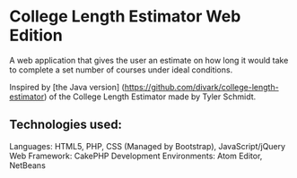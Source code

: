 # College Length Estimator Web Edition
A web application that gives the user an estimate on how long it would take to complete a set number of courses under ideal conditions.

Inspired by [the Java version] (https://github.com/divark/college-length-estimator) of the College Length Estimator made by Tyler Schmidt.

## Technologies used:
Languages: HTML5, PHP, CSS (Managed by Bootstrap), JavaScript/jQuery
Web Framework: CakePHP
Development Environments: Atom Editor, NetBeans
